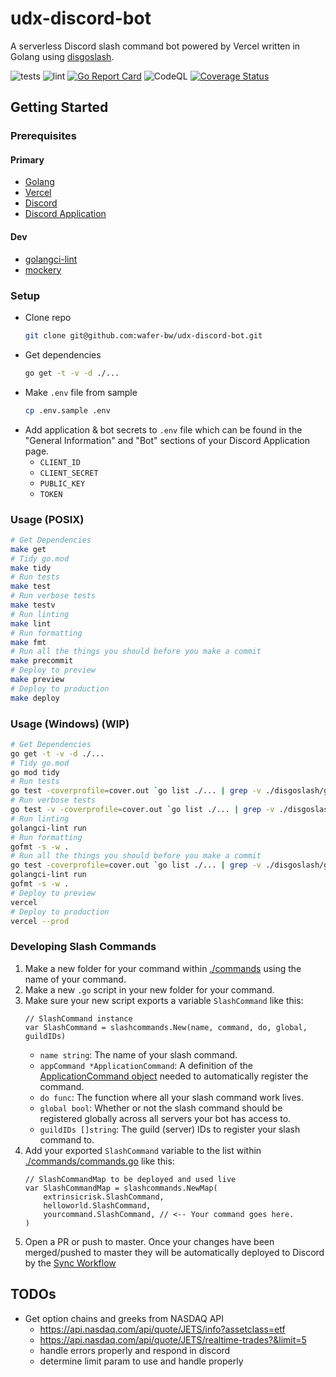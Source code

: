 # udx-discord-bot
A serverless Discord slash command bot powered by Vercel written in Golang using [disgoslash](https://github.com/wafer-bw/disgoslash).

![tests](https://github.com/wafer-bw/udx-discord-bot/workflows/tests/badge.svg)
![lint](https://github.com/wafer-bw/udx-discord-bot/workflows/lint/badge.svg)
[![Go Report Card](https://goreportcard.com/badge/github.com/wafer-bw/udx-discord-bot)](https://goreportcard.com/report/github.com/wafer-bw/udx-discord-bot)
![CodeQL](https://github.com/wafer-bw/udx-discord-bot/workflows/CodeQL/badge.svg)
[![Coverage Status](https://coveralls.io/repos/github/wafer-bw/udx-discord-bot/badge.svg)](https://coveralls.io/github/wafer-bw/udx-discord-bot)

## Getting Started

### Prerequisites
#### Primary
* [Golang](https://golang.org/dl/)
* [Vercel](https://vercel.com/)
* [Discord](https://discord.com/)
* [Discord Application](https://discord.com/developers/applications)

#### Dev
* [golangci-lint](https://golangci-lint.run/usage/install/#local-installation)
* [mockery](https://github.com/vektra/mockery)

### Setup
- Clone repo
    ```sh
    git clone git@github.com:wafer-bw/udx-discord-bot.git
    ```
- Get dependencies
    ```sh
    go get -t -v -d ./...
    ```
- Make `.env` file from sample
    ```sh
    cp .env.sample .env
    ```
- Add application & bot secrets to `.env` file which can be found in the "General Information" and "Bot" sections of your Discord Application page.
    - `CLIENT_ID`
    - `CLIENT_SECRET`
    - `PUBLIC_KEY`
    - `TOKEN`

### Usage (POSIX)
```sh
# Get Dependencies
make get
# Tidy go.mod
make tidy
# Run tests
make test
# Run verbose tests
make testv
# Run linting
make lint
# Run formatting
make fmt
# Run all the things you should before you make a commit
make precommit
# Deploy to preview
make preview
# Deploy to production
make deploy
```

### Usage (Windows) (WIP)
```sh
# Get Dependencies
go get -t -v -d ./...
# Tidy go.mod
go mod tidy
# Run tests
go test -coverprofile=cover.out `go list ./... | grep -v ./disgoslash/generatedmocks`
# Run verbose tests
go test -v -coverprofile=cover.out `go list ./... | grep -v ./disgoslash/generatedmocks`
# Run linting
golangci-lint run
# Run formatting
gofmt -s -w .
# Run all the things you should before you make a commit
go test -coverprofile=cover.out `go list ./... | grep -v ./disgoslash/generatedmocks`
golangci-lint run
gofmt -s -w .
# Deploy to preview
vercel
# Deploy to production
vercel --prod
```

### Developing Slash Commands
1. Make a new folder for your command within [./commands](./commands) using the name of your command.
2. Make a new `.go` script in your new folder for your command.
4. Make sure your new script exports a variable `SlashCommand` like this:
    ```golang
    // SlashCommand instance
    var SlashCommand = slashcommands.New(name, command, do, global, guildIDs)
    ```
    - `name string`: The name of your slash command.
    - `appCommand *ApplicationCommand`: A definition of the [ApplicationCommand object](https://discord.com/developers/docs/interactions/slash-commands#applicationcommand) needed to automatically register the command.
    - `do func`: The function where all your slash command work lives.
    - `global bool`: Whether or not the slash command should be registered globally across all servers your bot has access to.
    - `guildIDs []string`: The guild (server) IDs to register your slash command to.
5. Add your exported `SlashCommand` variable to the list within [./commands/commands.go](./commands/commands.go) like this:
    ```golang
    // SlashCommandMap to be deployed and used live
    var SlashCommandMap = slashcommands.NewMap(
        extrinsicrisk.SlashCommand,
        helloworld.SlashCommand,
        yourcommand.SlashCommand, // <-- Your command goes here.
    )
    ```
6. Open a PR or push to master. Once your changes have been merged/pushed to master they will be automatically deployed to Discord by the [Sync Workflow](./.github/workflows/sync.yml)

## TODOs
* Get option chains and greeks from NASDAQ API
    * https://api.nasdaq.com/api/quote/JETS/info?assetclass=etf
    * https://api.nasdaq.com/api/quote/JETS/realtime-trades?&limit=5
    * handle errors properly and respond in discord
    * determine limit param to use and handle properly
